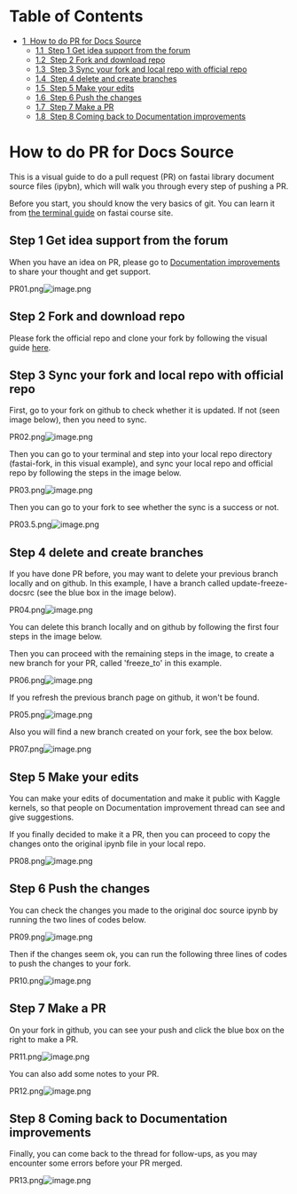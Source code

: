 
<h1>Table of Contents<span class="tocSkip"></span></h1>
<div class="toc"><ul class="toc-item"><li><span><a href="#How-to-do-PR-for-Docs-Source" data-toc-modified-id="How-to-do-PR-for-Docs-Source-1"><span class="toc-item-num">1&nbsp;&nbsp;</span>How to do PR for Docs Source</a></span><ul class="toc-item"><li><span><a href="#Step-1-Get-idea-support-from-the-forum" data-toc-modified-id="Step-1-Get-idea-support-from-the-forum-1.1"><span class="toc-item-num">1.1&nbsp;&nbsp;</span>Step 1 Get idea support from the forum</a></span></li><li><span><a href="#Step-2-Fork-and-download-repo" data-toc-modified-id="Step-2-Fork-and-download-repo-1.2"><span class="toc-item-num">1.2&nbsp;&nbsp;</span>Step 2 Fork and download repo</a></span></li><li><span><a href="#Step-3-Sync-your-fork-and-local-repo-with-official-repo" data-toc-modified-id="Step-3-Sync-your-fork-and-local-repo-with-official-repo-1.3"><span class="toc-item-num">1.3&nbsp;&nbsp;</span>Step 3 Sync your fork and local repo with official repo</a></span></li><li><span><a href="#Step-4-delete-and-create-branches" data-toc-modified-id="Step-4-delete-and-create-branches-1.4"><span class="toc-item-num">1.4&nbsp;&nbsp;</span>Step 4 delete and create branches</a></span></li><li><span><a href="#Step-5-Make-your-edits" data-toc-modified-id="Step-5-Make-your-edits-1.5"><span class="toc-item-num">1.5&nbsp;&nbsp;</span>Step 5 Make your edits</a></span></li><li><span><a href="#Step-6-Push-the-changes" data-toc-modified-id="Step-6-Push-the-changes-1.6"><span class="toc-item-num">1.6&nbsp;&nbsp;</span>Step 6 Push the changes</a></span></li><li><span><a href="#Step-7-Make-a-PR" data-toc-modified-id="Step-7-Make-a-PR-1.7"><span class="toc-item-num">1.7&nbsp;&nbsp;</span>Step 7 Make a PR</a></span></li><li><span><a href="#Step-8-Coming-back-to-Documentation-improvements" data-toc-modified-id="Step-8-Coming-back-to-Documentation-improvements-1.8"><span class="toc-item-num">1.8&nbsp;&nbsp;</span>Step 8 Coming back to Documentation improvements</a></span></li></ul></li></ul></div>

# How to do PR for Docs Source

This is a visual guide to do a pull request (PR) on fastai library document source files (ipybn), which will walk you through every step of pushing a PR.

Before you start, you should know the very basics of git. You can learn it from [the terminal guide](https://course.fast.ai/terminal_tutorial.html) on fastai course site.

## Step 1 Get idea support from the forum

When you have an idea on PR, please go to [Documentation improvements](https://forums.fast.ai/t/documentation-improvements/32550) to share your thought and get support.

PR01.png![image.png](PRimages/PR01.png)

## Step 2 Fork and download repo

Please fork the official repo and clone your fork by following the visual guide [here](https://course.fast.ai/terminal_tutorial.html#cloning-fastai-repository-download-the-fastai-files).

## Step 3 Sync your fork and local repo with official repo

First, go to your fork on github to check whether it is updated. If not (seen image below), then you need to sync.

PR02.png![image.png](PRimages/PR02.png)

Then you can go to your terminal and step into your local repo directory (fastai-fork, in this visual example), and sync your local repo and official repo by following the steps in the image below.

PR03.png![image.png](PRimages/PR03.png)

Then you can go to your fork to see whether the sync is a success or not.

PR03.5.png![image.png](PRimages/PR03.5.png)

## Step 4 delete and create branches

If you have done PR before, you may want to delete your previous branch locally and on github. In this example, I have a branch called update-freeze-docsrc (see the blue box in the image below).

PR04.png![image.png](PRimages/PR04.png)

You can delete this branch locally and on github by following the first four steps in the image below.     

Then you can proceed with the remaining steps in the image, to create a new branch for your PR, called 'freeze_to' in this example.

PR06.png![image.png](PRimages/PR06.png)

If you refresh the previous branch page on github, it won't be found.

PR05.png![image.png](PRimages/PR05.png)

Also you will find a new branch created on your fork, see the box below.

PR07.png![image.png](PRimages/PR07.png)

## Step 5 Make your edits

You can make your edits of documentation and make it public with Kaggle kernels, so that people on Documentation improvement thread can see and give suggestions.

If you finally decided to make it a PR, then you can proceed to copy the changes onto the original ipynb file in your local repo.

PR08.png![image.png](PRimages/PR08.png)

## Step 6 Push the changes

You can check the changes you made to the original doc source ipynb by running the two lines of codes below.

PR09.png![image.png](PRimages/PR09.png)

Then if the changes seem ok, you can run the following three lines of codes to push the changes to your fork.

PR10.png![image.png](PRimages/PR10.png)

## Step 7 Make a PR

On your fork in github, you can see your push and click the blue box on the right to make a PR.

PR11.png![image.png](PRimages/PR11.png)

You can also add some notes to your PR.

PR12.png![image.png](PRimages/PR12.png)

## Step 8 Coming back to Documentation improvements

Finally, you can come back to the thread for follow-ups, as you may encounter some errors before your PR merged.

PR13.png![image.png](PRimages/PR13.png)


```python

```
